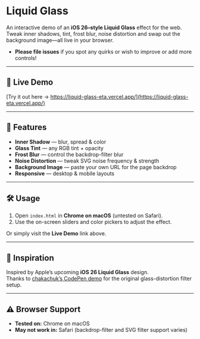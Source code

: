 # Liquid Glass

An interactive demo of an **iOS 26–style Liquid Glass** effect for the web.  
Tweak inner shadows, tint, frost blur, noise distortion and swap out the background image—all live in your browser.

-   **Please file issues** if you spot any quirks or wish to improve or add more controls!

---

## 🔗 Live Demo

[Try it out here → https://liquid-glass-eta.vercel.app/](https://liquid-glass-eta.vercel.app/)

---

## 🚀 Features

-   **Inner Shadow** — blur, spread & color
-   **Glass Tint** — any RGB tint + opacity
-   **Frost Blur** — control the backdrop-filter blur
-   **Noise Distortion** — tweak SVG noise frequency & strength
-   **Background Image** — paste your own URL for the page backdrop
-   **Responsive** — desktop & mobile layouts

---

## 🛠 Usage

1. Open `index.html` in **Chrome on macOS** (untested on Safari).
2. Use the on-screen sliders and color pickers to adjust the effect.

Or simply visit the **Live Demo** link above.

---

## 🙏 Inspiration

Inspired by Apple’s upcoming **iOS 26 Liquid Glass** design.  
Thanks to [chakachuk’s CodePen demo](https://codepen.io/chakachuk/pen/QwbaYGO) for the original glass-distortion filter setup.

---

## ⚠️ Browser Support

-   **Tested on:** Chrome on macOS
-   **May not work in:** Safari (backdrop-filter and SVG filter support varies)
